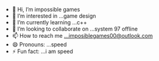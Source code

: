 - 👋 Hi, I’m impossible games
- 👀 I’m interested in ...game design
- 🌱 I’m currently learning ...c++
- 💞️ I’m looking to collaborate on ...system 97 offline
- 📫 How to reach me ...imposiblegames00@outlook.com
- 😄 Pronouns: ...speed
- ⚡ Fun fact: ...i am speed 

<!---
impossible0games/impossible0games is a ✨ special ✨ repository because its `README.md` (this file) appears on your GitHub profile.
You can click the Preview link to take a look at your changes.
--->
